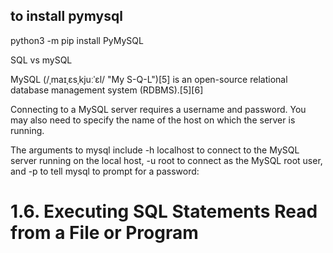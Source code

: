 ## to install pymysql

python3 -m pip install PyMySQL

SQL vs mySQL

MySQL (/ˌmaɪˌɛsˌkjuːˈɛl/ "My S-Q-L")[5] is an open-source relational database management system (RDBMS).[5][6]

Connecting to a MySQL server requires a username and password. You may also need to specify the name of the host on which the server is running.

The arguments to mysql include -h localhost to connect to the MySQL server running on the local host, -u root to connect as the MySQL root user, and -p to tell mysql to prompt for a password:

# 1.6. Executing SQL Statements Read from a File or Program
